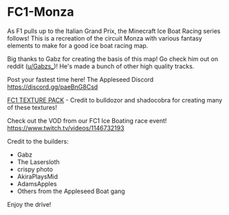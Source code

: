 # FC1-Monza
As F1 pulls up to the Italian Grand Prix, the Minecraft Ice Boat Racing series follows! This is a recreation of the circuit Monza with various fantasy elements to make for a good ice boat racing map.

Big thanks to Gabz for creating the basis of this map!
Go check him out on reddit ([u/Gabzs_][reddit-gabzs])! He's made a bunch of other high quality tracks.

Post your fastest time here! The Appleseed Discord
https://discord.gg/paeBnG8Csd

[FC1 TEXTURE PACK][dl-texture] - Credit to bulldozor and shadocobra for creating many of these textures!

Check out the VOD from our FC1 Ice Boating race event!
https://www.twitch.tv/videos/1146732193


Credit to the builders:
- Gabz
- The Lasersloth
- crispy photo
- AkiraPlaysMid
- AdamsApples
- Others from the Appleseed Boat gang

Enjoy the drive!


[dl-texture]: https://github.com/FormulaCraftOne/FC1-TexturePack/releases/latest/download/FC1.TexturePack.zip
[reddit-gabzs]: https://old.reddit.com/u/Gabzs_
